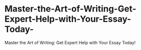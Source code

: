 # Master-the-Art-of-Writing-Get-Expert-Help-with-Your-Essay-Today-
Master the Art of Writing: Get Expert Help with Your Essay Today!
